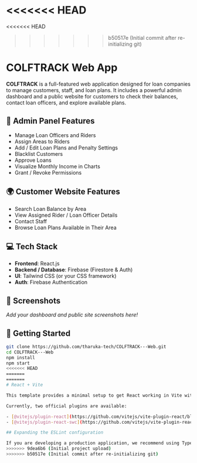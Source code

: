 <<<<<<< HEAD
=======
<<<<<<< HEAD
>>>>>>> b50517e (Initial commit after re-initializing git)
# COLFTRACK Web App

**COLFTRACK** is a full-featured web application designed for loan companies to manage customers, staff, and loan plans. It includes a powerful admin dashboard and a public website for customers to check their balances, contact loan officers, and explore available plans.

## 🔐 Admin Panel Features
- Manage Loan Officers and Riders
- Assign Areas to Riders
- Add / Edit Loan Plans and Penalty Settings
- Blacklist Customers
- Approve Loans
- Visualize Monthly Income in Charts
- Grant / Revoke Permissions

## 🌍 Customer Website Features
- Search Loan Balance by Area
- View Assigned Rider / Loan Officer Details
- Contact Staff
- Browse Loan Plans Available in Their Area

## 💻 Tech Stack
- **Frontend**: React.js
- **Backend / Database**: Firebase (Firestore & Auth)
- **UI**: Tailwind CSS (or your CSS framework)
- **Auth**: Firebase Authentication

## 📸 Screenshots
_Add your dashboard and public site screenshots here!_

## 🚀 Getting Started
```bash
git clone https://github.com/tharuka-tech/COLFTRACK---Web.git
cd COLFTRACK---Web
npm install
npm start
<<<<<<< HEAD
=======
=======
# React + Vite

This template provides a minimal setup to get React working in Vite with HMR and some ESLint rules.

Currently, two official plugins are available:

- [@vitejs/plugin-react](https://github.com/vitejs/vite-plugin-react/blob/main/packages/plugin-react) uses [Babel](https://babeljs.io/) for Fast Refresh
- [@vitejs/plugin-react-swc](https://github.com/vitejs/vite-plugin-react/blob/main/packages/plugin-react-swc) uses [SWC](https://swc.rs/) for Fast Refresh

## Expanding the ESLint configuration

If you are developing a production application, we recommend using TypeScript with type-aware lint rules enabled. Check out the [TS template](https://github.com/vitejs/vite/tree/main/packages/create-vite/template-react-ts) for information on how to integrate TypeScript and [`typescript-eslint`](https://typescript-eslint.io) in your project.
>>>>>>> 9dea6b6 (Initial project upload)
>>>>>>> b50517e (Initial commit after re-initializing git)
